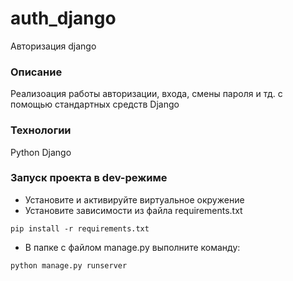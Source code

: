 # auth_django
Авторизация django


### Описание
Реализоация работы авторизации, входа, смены пароля и тд. с помощью стандартных средств Django
 
### Технологии
Python 
Django

### Запуск проекта в dev-режиме
- Установите и активируйте виртуальное окружение
- Установите зависимости из файла requirements.txt
```
pip install -r requirements.txt
``` 
- В папке с файлом manage.py выполните команду:
```
python manage.py runserver
```